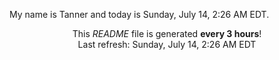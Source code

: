 My name is Tanner and today is Sunday, July 14, 2:26 AM EDT.

<p align="center">This <i>README</i> file is generated <b>every 3 hours</b>!</br>Last refresh: Sunday, July 14, 2:26 AM EDT<br /></p>
